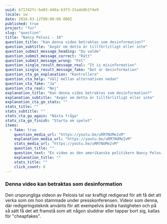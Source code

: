 ```yaml
---
uuid: b71742fc-ba03-446a-b3f3-31ade0b1f4e9
locale: sw
date: 2016-03-12T00:00:00.000Z
published: true
project: "for"
slug: "question"
title: "Nancy Pelosi - 10"
question_title: "Kan denna video betraktas som desinformation?"
question_subtitle: "Avgör om detta är tillförlitligt eller inte"
question_submit_message_heading: "Du valde"
question_submit_message_correct: "Rätt"
question_submit_message_wrong: "Fel"
question_single_result_message_real: "It is misinformation"
question_single_result_message_fake: "Det är desinformation"
question_cta_go_explanation: "Kontrollera"
question_cta_help: "Välj mellan alternativen nedan"
question_cta_fake: "Ja"
question_cta_real: "Nej"
explanation_title: "Kan denna video betraktas som desinformation?"
explanation_subtitle: "Avgör om detta är tillförlitligt eller inte"
explanation_cta_go_stats: ""
stats_title: ""
stats_subtitle: ""
stats_cta_go_again: "Nästa fråga"
stats_cta_go_finish: "Starta om spelet"
items:
  - fake: true
    question_media_url: "https://youtu.be/uRM7NUMe2vM"
    explanation_media_url: "https://youtu.be/uRM7NUMe2vM"
    stats_media_url: "https://youtu.be/uRM7NUMe2vM"
    question_title: ""
    question_text: "En video av den amerikanska politikern Nancy Pelosi (Demokratiska partiet), som spreds 2019 och där hon framställs som långsam och stammandes under ett tal."
    explanation_title: ""
    stats_title: ""
    click_count: 0
---
```

### Denna video kan betraktas som desinformation

Den ursprungliga videon av Pelosis tal var kraftigt redigerad för att få det att verka som om hon stammade under presskonferensen. Videor som denna, där redigeringsteknik använts för att exempelvis ändra hastgheten och på så sätt få det att framstå som att någon sluddrar eller tappar bort sig, kallas för "cheapfakes".
